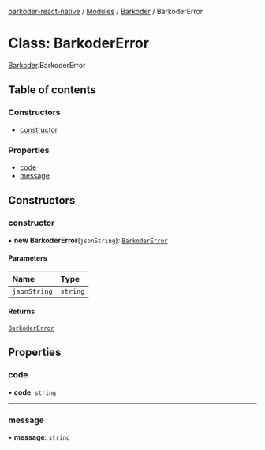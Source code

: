 [barkoder-react-native](../README.md) / [Modules](../modules.md) / [Barkoder](../modules/Barkoder.md) / BarkoderError

# Class: BarkoderError

[Barkoder](../modules/Barkoder.md).BarkoderError

## Table of contents

### Constructors

- [constructor](Barkoder.BarkoderError.md#constructor)

### Properties

- [code](Barkoder.BarkoderError.md#code)
- [message](Barkoder.BarkoderError.md#message)

## Constructors

### constructor

• **new BarkoderError**(`jsonString`): [`BarkoderError`](Barkoder.BarkoderError.md)

#### Parameters

| Name | Type |
| :------ | :------ |
| `jsonString` | `string` |

#### Returns

[`BarkoderError`](Barkoder.BarkoderError.md)

## Properties

### code

• **code**: `string`

___

### message

• **message**: `string`
